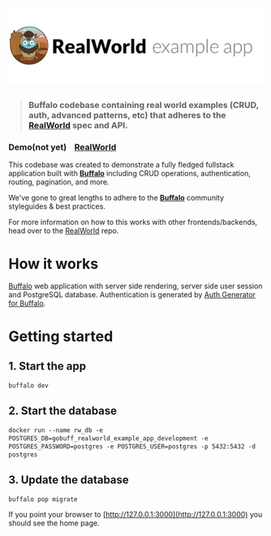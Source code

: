 # ![RealWorld Example App](logo.png)

> ### Buffalo codebase containing real world examples (CRUD, auth, advanced patterns, etc) that adheres to the [RealWorld](https://github.com/gothinkster/realworld) spec and API.


### Demo(not yet)&nbsp;&nbsp;&nbsp;&nbsp;[RealWorld](https://github.com/gothinkster/realworld)


This codebase was created to demonstrate a fully fledged fullstack application built with **[Buffalo](http://gobuffalo.io)** including CRUD operations, authentication, routing, pagination, and more.

We've gone to great lengths to adhere to the **[Buffalo](http://gobuffalo.io)** community styleguides & best practices.

For more information on how to this works with other frontends/backends, head over to the [RealWorld](https://github.com/gothinkster/realworld) repo.


# How it works

[Buffalo](http://gobuffalo.io) web application with server side rendering, server side user session and PostgreSQL database. Authentication is generated by [Auth Generator for Buffalo](https://github.com/gobuffalo/buffalo-auth).

# Getting started

## 1. Start the app

	buffalo dev

## 2. Start the database

	docker run --name rw_db -e POSTGRES_DB=gobuff_realworld_example_app_development -e POSTGRES_PASSWORD=postgres -e POSTGRES_USER=postgres -p 5432:5432 -d postgres

## 3. Update the database

	buffalo pop migrate

If you point your browser to [http://127.0.0.1:3000](http://127.0.0.1:3000) you should see the home page.
